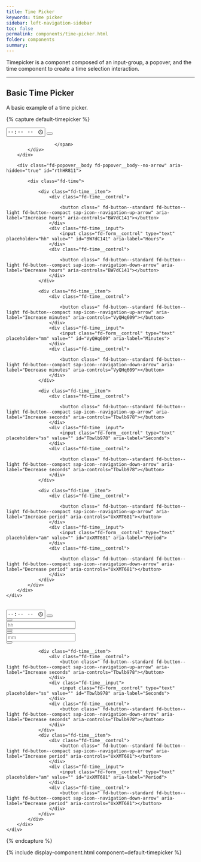 ```yaml
---
title: Time Picker
keywords: time picker
sidebar: left-navigation-sidebar
toc: false
permalink: components/time-picker.html
folder: components
summary:
---
```


Timepicker is a componet composed of an input-group, a popover, and the time component to create a time selection interaction.

<hr/>

## Basic Time Picker
A basic example of a time picker.

{% capture default-timepicker %}
<div class="fd-time-picker">
    <div class="fd-popover fd-popover--no-arrow">
        <div class="fd-popover__control">
            <div class="fd-input-group fd-input-group--after">
                <input type="time" class="fd-input " id="" placeholder="hh:mm am/pm">
                <span class="fd-input-group__addon fd-input-group__addon--after fd-input-group__addon--button ">
                                  <button class=" fd-button--light fd-button--compact sap-icon--fob-watch fd-popover__control" aria-controls="rthHR811" aria-expanded="false" aria-haspopup="true"></button>

                      </span>
            </div>
        </div>

        <div class="fd-popover__body fd-popover__body--no-arrow" aria-hidden="true" id="rthHR811">

            <div class="fd-time">

                <div class="fd-time__item">
                    <div class="fd-time__control">

                        <button class=" fd-button--standard fd-button--light fd-button--compact sap-icon--navigation-up-arrow" aria-label="Increase hours" aria-controls="BW7dC141"></button>
                    </div>
                    <div class="fd-time__input">
                        <input class="fd-form__control" type="text" placeholder="hh" value="" id="BW7dC141" aria-label="Hours">
                    </div>
                    <div class="fd-time__control">

                        <button class=" fd-button--standard fd-button--light fd-button--compact sap-icon--navigation-down-arrow" aria-label="Decrease hours" aria-controls="BW7dC141"></button>
                    </div>
                </div>

                <div class="fd-time__item">
                    <div class="fd-time__control">

                        <button class=" fd-button--standard fd-button--light fd-button--compact sap-icon--navigation-up-arrow" aria-label="Increase minutes" aria-controls="VyQHq609"></button>
                    </div>
                    <div class="fd-time__input">
                        <input class="fd-form__control" type="text" placeholder="mm" value="" id="VyQHq609" aria-label="Minutes">
                    </div>
                    <div class="fd-time__control">

                        <button class=" fd-button--standard fd-button--light fd-button--compact sap-icon--navigation-down-arrow" aria-label="Decrease minutes" aria-controls="VyQHq609"></button>
                    </div>
                </div>

                <div class="fd-time__item">
                    <div class="fd-time__control">

                        <button class=" fd-button--standard fd-button--light fd-button--compact sap-icon--navigation-up-arrow" aria-label="Increase seconds" aria-controls="Tbwlb978"></button>
                    </div>
                    <div class="fd-time__input">
                        <input class="fd-form__control" type="text" placeholder="ss" value="" id="Tbwlb978" aria-label="Seconds">
                    </div>
                    <div class="fd-time__control">

                        <button class=" fd-button--standard fd-button--light fd-button--compact sap-icon--navigation-down-arrow" aria-label="Decrease seconds" aria-controls="Tbwlb978"></button>
                    </div>
                </div>

                <div class="fd-time__item">
                    <div class="fd-time__control">

                        <button class=" fd-button--standard fd-button--light fd-button--compact sap-icon--navigation-up-arrow" aria-label="Increase period" aria-controls="UxXMT681"></button>
                    </div>
                    <div class="fd-time__input">
                        <input class="fd-form__control" type="text" placeholder="am" value="" id="UxXMT681" aria-label="Period">
                    </div>
                    <div class="fd-time__control">

                        <button class=" fd-button--standard fd-button--light fd-button--compact sap-icon--navigation-down-arrow" aria-label="Decrease period" aria-controls="UxXMT681"></button>
                    </div>
                </div>
            </div>
        </div>
    </div>
</div>

<br>

<div class="fd-time-picker">
    <div class="fd-popover fd-popover--no-arrow">
        <div class="fd-popover__control">
            <div class="fd-input-group fd-input-group--after fd-input-group--compact">
                <input type="time" class="fd-input  fd-input--compact" id="" placeholder="hh:mm am/pm">
                <span class="fd-input-group__addon fd-input-group__addon--after fd-input-group__addon--button ">
                                  <button class=" fd-button--light fd-button--compact sap-icon--fob-watch fd-popover__control" aria-controls="bJuyJ846" aria-expanded="false" aria-haspopup="true"></button>
                      </span>
            </div>
        </div>
        <div class="fd-popover__body fd-popover__body--no-arrow" aria-hidden="true" id="bJuyJ846">
            <div class="fd-time">
                <div class="fd-time__item">
                    <div class="fd-time__control">
                        <button class=" fd-button--standard fd-button--light fd-button--compact sap-icon--navigation-up-arrow" aria-label="Increase hours" aria-controls="BW7dC141"></button>
                    </div>
                    <div class="fd-time__input">
                        <input class="fd-form__control" type="text" placeholder="hh" value="" id="BW7dC141" aria-label="Hours">
                    </div>
                    <div class="fd-time__control">
                        <button class=" fd-button--standard fd-button--light fd-button--compact sap-icon--navigation-down-arrow" aria-label="Decrease hours" aria-controls="BW7dC141"></button>
                    </div>
                </div>
                <div class="fd-time__item">
                    <div class="fd-time__control">
                        <button class=" fd-button--standard fd-button--light fd-button--compact sap-icon--navigation-up-arrow" aria-label="Increase minutes" aria-controls="VyQHq609"></button>
                    </div>
                    <div class="fd-time__input">
                        <input class="fd-form__control" type="text" placeholder="mm" value="" id="VyQHq609" aria-label="Minutes">
                    </div>
                    <div class="fd-time__control">
                        <button class=" fd-button--standard fd-button--light fd-button--compact sap-icon--navigation-down-arrow" aria-label="Decrease minutes" aria-controls="VyQHq609"></button>
                    </div>
                </div>

                <div class="fd-time__item">
                    <div class="fd-time__control">
                        <button class=" fd-button--standard fd-button--light fd-button--compact sap-icon--navigation-up-arrow" aria-label="Increase seconds" aria-controls="Tbwlb978"></button>
                    </div>
                    <div class="fd-time__input">
                        <input class="fd-form__control" type="text" placeholder="ss" value="" id="Tbwlb978" aria-label="Seconds">
                    </div>
                    <div class="fd-time__control">
                        <button class=" fd-button--standard fd-button--light fd-button--compact sap-icon--navigation-down-arrow" aria-label="Decrease seconds" aria-controls="Tbwlb978"></button>
                    </div>
                </div>
                <div class="fd-time__item">
                    <div class="fd-time__control">
                        <button class=" fd-button--standard fd-button--light fd-button--compact sap-icon--navigation-up-arrow" aria-label="Increase period" aria-controls="UxXMT681"></button>
                    </div>
                    <div class="fd-time__input">
                        <input class="fd-form__control" type="text" placeholder="am" value="" id="UxXMT681" aria-label="Period">
                    </div>
                    <div class="fd-time__control">
                        <button class=" fd-button--standard fd-button--light fd-button--compact sap-icon--navigation-down-arrow" aria-label="Decrease period" aria-controls="UxXMT681"></button>
                    </div>
                </div>
            </div>
        </div>
    </div>
</div>
{% endcapture %}

{% include display-component.html component=default-timepicker %}
